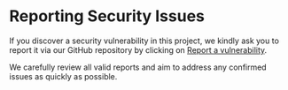 # Reporting Security Issues

If you discover a security vulnerability in this project, we kindly ask you to report it via our GitHub repository by clicking on [Report a vulnerability](https://github.com/user/nextex/issues).

We carefully review all valid reports and aim to address any confirmed issues as quickly as possible.
